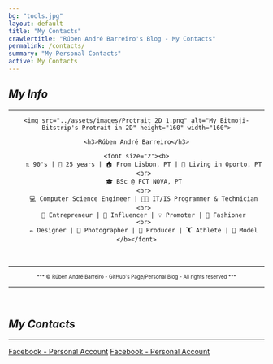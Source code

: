 ```yaml
---
bg: "tools.jpg"
layout: default
title: "My Contacts"
crawlertitle: "Rúben André Barreiro's Blog - My Contacts"
permalink: /contacts/
summary: "My Personal Contacts"
active: My Contacts
---
```


<style>
.button {
    background-color: #CCCCCC; /* Medium Grey */
    border: none;
    color: white;
    padding: 20px;
    text-align: center;
    text-decoration: none;
    display: inline-block;
    font-size: 16px;
    margin: 4px 2px;
    cursor: pointer;
}
</style>

<h2 id="myinfo"><i>My Info</i></h2>
<hr/>

<center>

    <img src="../assets/images/Protrait_2D_1.png" alt="My Bitmoji-Bitstrip's Protrait in 2D" height="160" width="160">

    <h3>Rúben André Barreiro</h3>
    
    <font size="2"><b>
        ♏ 90's | 🎂 25 years | 🏠 From Lisbon, PT | 📍 Living in Oporto, PT
        <br>
        🎓 BSc @ FCT NOVA, PT
        <br>
        💻 Computer Science Engineer | 👨‍💻 IT/IS Programmer & Technician
        <br>
        💼 Entrepreneur | 👥 Influencer | 💡 Promoter | 👔 Fashioner
        <br>
        ✏️ Designer | 📸 Photographer | 🎥 Producer | 🏋️ Athlete | 🚶 Model
    </b></font>
</center>

<br>
<hr/>
<center><font size="1">*** © Rúben André Barreiro - GitHub's Page/Personal Blog - All rights reserved ***</font></center>
<hr/>
<br>

<h2 id="mycontacts"><i>My Contacts</i></h2>
<hr/>

<link rel="stylesheet" href="https://fonts.googleapis.com/css?family=Oswald">
<link rel="stylesheet" href="https://fonts.googleapis.com/css?family=Open Sans">
<link rel="stylesheet" href="https://cdnjs.cloudflare.com/ajax/libs/font-awesome/4.7.0/css/font-awesome.min.css">
<link rel="stylesheet" href="https://www.w3schools.com/w3css/3/w3.css">
        
<div class="w3-container w3-xlarge w3-padding">
    <a href="https://www.facebook.com/rubenandrebarreiro"><i class="fa fa-facebook-official"></i>Facebook - Personal Account</a>
    <a href="https://www.facebook.com/rubenandrebarreiro"><i class="fa fa-facebook-official"></i>Facebook - Personal Account</a>
    <a href="https://www.instagram.com/ruben.badnewz/"><i class="fa fa-instagram w3-hover-text-orange"></i></a>
    <i class="fa fa-snapchat w3-hover-text-yellow"></i>
    <i class="fa fa-pinterest-p w3-hover-text-red"></i>
    <i class="fa fa-twitter w3-hover-text-light-blue"></i>
    <i class="fa fa-linkedin w3-hover-text-blue"></i>
    <i class="fa fa-github w3-hover-text-black"></i>
    <i class="fa fa-envelope w3-hover-text-grey"></i>
</div>